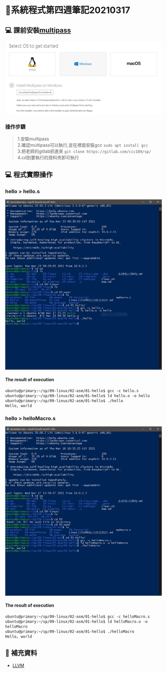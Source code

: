 # 📝系統程式第四週筆記20210317
## 💻 課前安裝[multipass](https://multipass.run/)
![](multipass.JPG)
### 操作步驟
> 1.安裝multipass<br>
> 2.確認multipass可以執行,並在裡面安裝gcc   ``sudo apt install gcc``<br>
> 3.把老師的gitlab抓進來   ``git clone https://gitlab.com/ccc109/sp/``<br>
> 4.cd到要執行的資料夾即可執行

## 💻 程式實際操作
### hello > hello.s 
![](hello.JPG)
#### The result of execution
```
ubuntu@primary:~/sp/09-linux/02-asm/01-hello$ gcc -c hello.s
ubuntu@primary:~/sp/09-linux/02-asm/01-hello$ ld hello.o -o hello
ubuntu@primary:~/sp/09-linux/02-asm/01-hello$ ./hello
Hello, world
```

### hello > helloMacro.s
![](helloMacro.JPG)
#### The result of execution
```
ubuntu@primary:~/sp/09-linux/02-asm/01-hello$ gcc -c helloMacro.s
ubuntu@primary:~/sp/09-linux/02-asm/01-hello$ ld helloMacro.o -o helloMacro
ubuntu@primary:~/sp/09-linux/02-asm/01-hello$ ./helloMacro
Hello, world
```


## 📖 補充資料
* [LLVM](https://zh.wikipedia.org/wiki/LLVM)

       